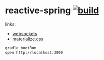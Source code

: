 reactive-spring [![build](https://travis-ci.org/daggerok/reactive-spring.svg?branch=sse)](https://travis-ci.org/daggerok/reactive-spring)
===============

links:
- [websockets](https://www.youtube.com/watch?v=nxakp15CACY)
- [materialize.css](http://materializecss.com/)

```bash
gradle bootRun
open http://localhost:3000
```
